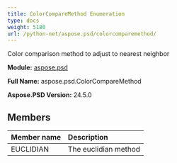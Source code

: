 ```yaml
---
title: ColorCompareMethod Enumeration
type: docs
weight: 5180
url: /python-net/aspose.psd/colorcomparemethod/
---
```


Color comparison method to adjust to nearest neighbor

**Module:** [aspose.psd](/psd/python-net/aspose.psd/)

**Full Name:** aspose.psd.ColorCompareMethod

**Aspose.PSD Version:** 24.5.0

## **Members**
| **Member name** | **Description** |
| :- | :- |
| EUCLIDIAN | The euclidian method |
